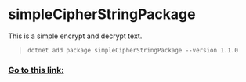 # simpleCipherStringPackage
This is a simple encrypt and decrypt text.

> ```dotnet add package simpleCipherStringPackage --version 1.1.0```
 
### **[Go to this link:](https://www.nuget.org/packages/simpleCipherStringPackage/)** ###